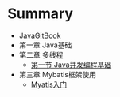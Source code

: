 # Summary

* [JavaGitBook](README.md)
* 第一章 Java基础
* 第二章 多线程
    * [第一节 Java并发编程基础](thread/Java并发编程基础.md)
* 第三章 Mybatis框架使用
    * [Myatis入门](mybatis/Mybatis入门Demo.md)

